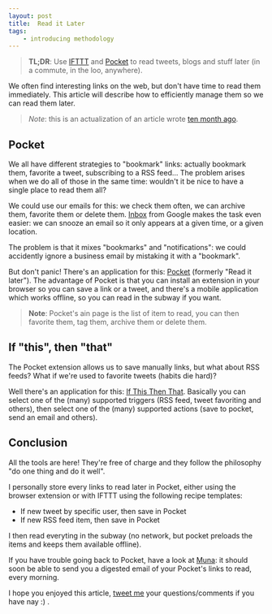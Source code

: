 ```yaml
---
layout: post
title:  Read it Later
tags:
    - introducing methodology
---
```


> **TL;DR**: Use [IFTTT](https://ifttt.com/) and [Pocket](http://getpocket.com/)
> to read tweets, blogs and stuff later (in a commute, in the loo, anywhere).

We often find interesting links on the web, but don't have time to read them
immediately. This article will describe how to efficiently manage them so we can
read them later.

> *Note*: this is an actualization of an article wrote
> [ten month ago](/2014/01/08/technology-scouting.html).

## Pocket

We all have different strategies to "bookmark" links: actually bookmark them,
favorite a tweet, subscribing to a RSS feed... The problem arises when we do all
of those in the same time: wouldn't it be nice to have a single place to read
them all?

We could use our emails for this: we check them often, we can archive them,
favorite them or delete them. [Inbox](http://www.google.com/inbox/) from Google
makes the task even easier: we can snooze an email so it only appears at a given
time, or a given location.

The problem is that it mixes "bookmarks" and "notifications": we could
accidently ignore a business email by mistaking it with a "bookmark".

But don't panic! There's an application for this: [Pocket](http://getpocket.com/)
(formerly "Read it later").
The advantage of Pocket is that you can install an extension in your browser so
you can save a link or a tweet, and there's a mobile application which works
offline, so you can read in the subway if you want.

> **Note**: Pocket's ain page is the list of item to read, you can then favorite
> them, tag them, archive them or delete them.

## If "this", then "that"

The Pocket extension allows us to save manually links, but what about RSS feeds?
What if we're used to favorite tweets (habits die hard)?

Well there's an application for this: [If This Then That](https://ifttt.com/).
Basically you can select one of the (many) supported triggers (RSS feed, tweet
favoriting and others), then select one of the (many) supported actions (save to
pocket, send an email and others).

## Conclusion

All the tools are here! They're free of charge and they follow the philosophy
"do one thing and do it well".

I personally store every links to read later in Pocket, either using the browser
extension or with IFTTT using the following recipe templates:

* If new tweet by specific user, then save in Pocket
* If new RSS feed item, then save in Pocket

I then read everyting in the subway (no network, but pocket preloads the items
and keeps them available offline).

If you have trouble going back to Pocket, have a look at
[Muna](http://geoffrey.io/muna-your-personnal-paperboy.html): it should soon be
able to send you a digested email of your Pocket's links to read, every morning.

I hope you enjoyed this article, [tweet me](https://twitter.com/epiloic) your
questions/comments if you have nay :) .
